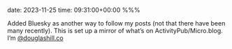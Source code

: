 date: 2023-11-25
time: 09:31:00+00:00
%%%

Added Bluesky as another way to follow my posts (not that there have been many recently). This is set up a mirror of what’s on ActivityPub/Micro.blog. I’m [@douglashill.co](https://bsky.app/profile/douglashill.co)
